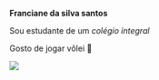 **Franciane da silva santos** 

Sou estudante de um _colégio integral_

Gosto de jogar vôlei 🏐

![](https://media1.tenor.com/m/yzBV3-2bMyUAAAAC/dancing-happy-dance.gif)
